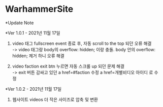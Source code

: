 # WarhammerSite

*Update Note
  
  *Ver 1.0.1 - 2021년 11월 17일
   1. video 태그 fullscreen event 종료 후, 자동 scroll to the top 되던 오류 해결  
      -> video 태그랑 body의 overflow: hidden; 이랑 충돌. body 안의 overflow: hidden; 제거 하니 오류 해결  
      
   2. video faction exit btn 누르면 자동 스크롤 up 되던 문제 해결  
      -> exit 버튼 감싸고 있던 a href=#faction 수정 a href=개별비디오 아이디 로 수정
      
  *Ver 1.0.2 - 2021년 11월 17일
   1. 웹사이트 videos 더 작은 사이즈로 압축 및 변환
